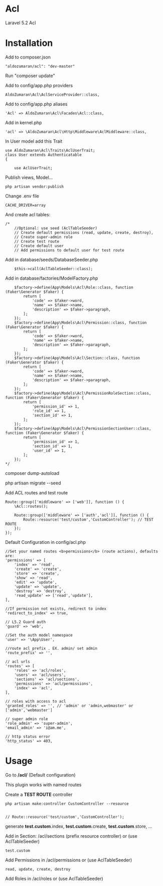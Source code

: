 # Acl
Laravel 5.2 Acl

# Installation

Add to composer.json
    
    "aldozumaran/acl": "dev-master"
    
Run
    "composer update"
    
Add to config/app.php providers


    AldoZumaran\Acl\AclServiceProvider::class,
          

Add to config/app.php aliases
        
          
    'Acl' => AldoZumaran\Acl\Facades\Acl::class,

Add in kernel.php

    'acl' => \AldoZumaran\Acl\Http\Middleware\AclMiddleware::class,


In User model add this Trait

    use AldoZumaran\Acl\Traits\AclUserTrait;
    class User extends Authenticatable
    {
    
        use AclUserTrait;
     
Publish views, Model...

    php artisan vendor:publish

Change .env file 

    CACHE_DRIVER=array
    
And create acl tables: 
    
    /*
        //Optional: use seed (AclTableSeeder)
        // Create default permissions (read, update, create, destroy),
        // Create super-admin role
        // Create test route
        // Create default user
        // Add permissions to default user for test route

Add in database/seeds/DatabaseSeeder.php

        $this->call(AclTableSeeder::class);

Add in database/factories/ModelFactory.php

        $factory->define(App\Models\Acl\Role::class, function (Faker\Generator $faker) {
            return [
                'code' => $faker->word,
                'name' => $faker->name,
                'description' => $faker->paragraph,
            ];
        });
        $factory->define(App\Models\Acl\Permission::class, function (Faker\Generator $faker) {
            return [
                'code' => $faker->word,
                'name' => $faker->name,
                'description' => $faker->paragraph,
            ];
        });
        $factory->define(App\Models\Acl\Section::class, function (Faker\Generator $faker) {
            return [
                'code' => $faker->word,
                'name' => $faker->name,
                'description' => $faker->paragraph,
            ];
        });
        $factory->define(App\Models\Acl\PermissionRoleSection::class, function (Faker\Generator $faker) {
            return [
                'permission_id' => 1,
                'role_id' => 1,
                'section_id' => 1,
            ];
        });
        $factory->define(App\Models\Acl\PermissionSectionUser::class, function (Faker\Generator $faker) {
            return [
                'permission_id' => 1,
                'section_id' => 1,
                'user_id' => 1,
            ];
        });
    */
     
composer dump-autoload

php artisan migrate --seed

    
Add ACL routes and test route
    
    Route::group(['middleware' => ['web']], function () {
        \Acl::routes();

        Route::group(['middleware' => ['auth','acl']], function () {
            Route::resource('test/custom','CustomController'); // TEST ROUTE
        });
    });



Default Configuration in config/acl.php
    
    //Set your named routes <b>permissions</b> (route actions), defaults are:
    'permissions' => [
        'index' => 'read',
        'create' => 'create',
        'store' => 'create',
        'show' => 'read',
        'edit' => 'update',
        'update' => 'update',
        'destroy' => 'destroy',
        'read_update' => ['read','update'],
    ],

    //If permission not exists, redirect to index
    'redirect_to_index' => true,
    
    // L5.2 Guard auth
    'guard' => 'web',

    //Set the auth model namespace
    'user' => '\App\User',
    
    //route acl prefix . EX. admin/ set admin
    'route_prefix' => '', 

    // acl urls
    'routes' => [
        'roles' => 'acl/roles',
        'users' => 'acl/users',
        'sections' => 'acl/sections',
        'permissions' => 'acl/permissions',
        'index' => 'acl',
    ],

    // roles with access to acl
    'granted_roles' => '', // 'admin' or 'admin,webmaster' or ['admin','webmaster']

    // super admin role
    'role_admin' => 'super-admin',
    'email_admin' => 'i@am.me',

    // http status error 
    'http_status' => 403,


# Usage


Go to <b>/acl/</b> (Default configuration)

This plugin works with named routes 

Create a <b>TEST ROUTE</b> controller

    php artisan make:controller CustomController --resource


    // Route::resource('test/custom','CustomController');
    
generate 
<b>test.custom</b>.index, 
<b>test.custom</b>.create,
<b>test.custom</b>.store, 
...
    
Add in Section: /acl/sections (prefix resource controller) or (use AclTableSeeder)

    test.custom

    
Add Permissions in /acl/permissions or (use AclTableSeeder)

    read, update, create, destroy


Add Roles in /acl/roles or (use AclTableSeeder)
    

